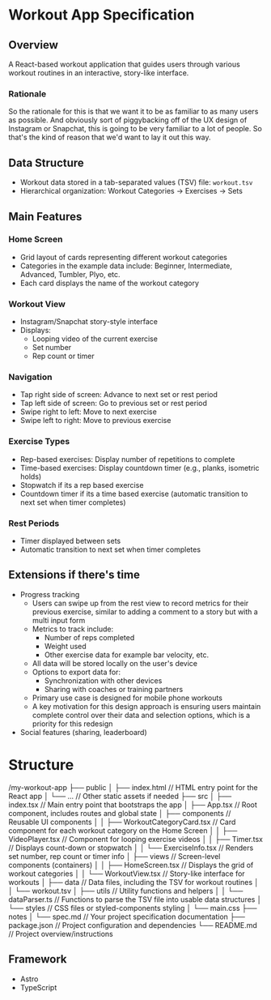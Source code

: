 # Workout App Specification

## Overview
A React-based workout application that guides users through various workout routines in an interactive, story-like interface.


### Rationale
So the rationale for this is that we want it to be as familiar to as many users as possible. And obviously sort of piggybacking off of the UX design of Instagram or Snapchat, this is going to be very familiar to a lot of people. So that's the kind of reason that we'd want to lay it out this way.

## Data Structure
- Workout data stored in a tab-separated values (TSV) file: `workout.tsv`
- Hierarchical organization: Workout Categories → Exercises → Sets

## Main Features

### Home Screen
- Grid layout of cards representing different workout categories
- Categories in the example data include: Beginner, Intermediate, Advanced, Tumbler, Plyo, etc.
- Each card displays the name of the workout category

### Workout View
- Instagram/Snapchat story-style interface
- Displays:
  - Looping video of the current exercise
  - Set number
  - Rep count or timer

### Navigation
- Tap right side of screen: Advance to next set or rest period
- Tap left side of screen: Go to previous set or rest period
- Swipe right to left: Move to next exercise
- Swipe left to right: Move to previous exercise

### Exercise Types
- Rep-based exercises: Display number of repetitions to complete
- Time-based exercises: Display countdown timer (e.g., planks, isometric holds)
- Stopwatch if its a rep based exercise
- Countdown timer if its a time based exercise (automatic transition to next set when timer completes)

### Rest Periods
- Timer displayed between sets
- Automatic transition to next set when timer completes

## Extensions if there's time
- Progress tracking
    - Users can swipe up from the rest view to record metrics for their previous exercise, similar to adding a comment to a story but with a multi input form
    - Metrics to track include:
      - Number of reps completed
      - Weight used
      - Other  exercise data for example bar velocity, etc.
    - All data will be stored locally on the user's device
    - Options to export data for:
      - Synchronization with other devices
      - Sharing with coaches or training partners
    - Primary use case is designed for mobile phone workouts
    - A key motivation for this design approach is ensuring users maintain complete control over their data and selection options, which is a priority for this redesign
- Social features (sharing, leaderboard)




# Structure

/my-workout-app
├── public
│   ├── index.html                 // HTML entry point for the React app
│   └── ...                        // Other static assets if needed
├── src
│   ├── index.tsx                   // Main entry point that bootstraps the app
│   ├── App.tsx                     // Root component, includes routes and global state
│   ├── components                 // Reusable UI components
│   │   ├── WorkoutCategoryCard.tsx // Card component for each workout category on the Home Screen
│   │   ├── VideoPlayer.tsx         // Component for looping exercise videos
│   │   ├── Timer.tsx               // Displays count-down or stopwatch
│   │   └── ExerciseInfo.tsx        // Renders set number, rep count or timer info
│   ├── views                      // Screen-level components (containers)
│   │   ├── HomeScreen.tsx          // Displays the grid of workout categories
│   │   └── WorkoutView.tsx         // Story-like interface for workouts
│   ├── data                       // Data files, including the TSV for workout routines
│   │   └── workout.tsv
│   ├── utils                      // Utility functions and helpers
│   │   └── dataParser.ts          // Functions to parse the TSV file into usable data structures
│   └── styles                     // CSS files or styled-components styling
│       └── main.css
├── notes
│   └── spec.md                    // Your project specification documentation
├── package.json                   // Project configuration and dependencies
└── README.md                      // Project overview/instructions


## Framework
- Astro
- TypeScript

